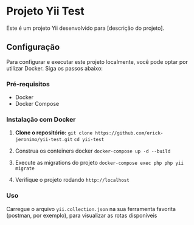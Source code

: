 # Projeto Yii Test

Este é um projeto Yii desenvolvido para [descrição do projeto].

## Configuração

Para configurar e executar este projeto localmente, você pode optar por utilizar Docker. Siga os passos abaixo:

### Pré-requisitos

- Docker
- Docker Compose

### Instalação com Docker

1. **Clone o repositório:**
   ```git clone https://github.com/erick-jeronimo/yii-test.git```
   ```cd yii-test```
   
2. Construa os conteiners docker
   ```docker-compose up -d --build```

3. Execute as migrations do projeto
  ```docker-compose exec php php yii migrate```

4. Verifique o projeto rodando
  ```http://localhost```

### Uso
Carregue o arquivo ```yii.collection.json``` na sua ferramenta favorita (postman, por exemplo), para visualizar as rotas disponíveis
